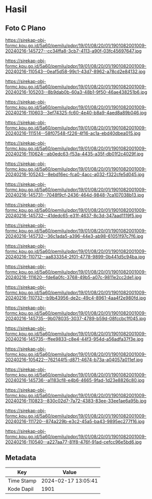 # Hasil

## Foto C Plano

https://sirekap-obj-formc.kpu.go.id/5a60/pemilu/pdpr/19/01/08/20/01/1901082001009-20240216-145727--cc34ffa8-3cb7-4113-a90f-03fc45697647.jpg

https://sirekap-obj-formc.kpu.go.id/5a60/pemilu/pdpr/19/01/08/20/01/1901082001009-20240216-110543--0eaf5d58-99c1-43d7-8962-a78cd2e84132.jpg

https://sirekap-obj-formc.kpu.go.id/5a60/pemilu/pdpr/19/01/08/20/01/1901082001009-20240216-105203--8b9dab0b-60a3-48b1-9f50-46ae438251b6.jpg

https://sirekap-obj-formc.kpu.go.id/5a60/pemilu/pdpr/19/01/08/20/01/1901082001009-20240216-110603--3ef74325-fc60-4e40-b8a9-4aed8a89b046.jpg

https://sirekap-obj-formc.kpu.go.id/5a60/pemilu/pdpr/19/01/08/20/01/1901082001009-20240216-111514--58f07548-f226-4f16-ac1a-ebd40dbea015.jpg

https://sirekap-obj-formc.kpu.go.id/5a60/pemilu/pdpr/19/01/08/20/01/1901082001009-20240216-110624--ab0edc63-f53a-4435-a35f-db01f2c4029f.jpg

https://sirekap-obj-formc.kpu.go.id/5a60/pemilu/pdpr/19/01/08/20/01/1901082001009-20240216-105243--8ebd16ec-fca0-4acc-a032-f322cfe5d045.jpg

https://sirekap-obj-formc.kpu.go.id/5a60/pemilu/pdpr/19/01/08/20/01/1901082001009-20240216-145731--7048f9cf-2436-464d-9848-7ca107038b13.jpg

https://sirekap-obj-formc.kpu.go.id/5a60/pemilu/pdpr/19/01/08/20/01/1901082001009-20240216-145732--41dedc65-e31f-4637-8c3d-347aad1119f5.jpg

https://sirekap-obj-formc.kpu.go.id/5a60/pemilu/pdpr/19/01/08/20/01/1901082001009-20240216-145732--36c1ada5-a396-44e3-ab98-61051f97c7f6.jpg

https://sirekap-obj-formc.kpu.go.id/5a60/pemilu/pdpr/19/01/08/20/01/1901082001009-20240216-110712--aa833354-2f01-4778-9899-0b441d5c94ba.jpg

https://sirekap-obj-formc.kpu.go.id/5a60/pemilu/pdpr/19/01/08/20/01/1901082001009-20240216-111620--fde6a0fc-3768-49b5-a07c-9811e2cc2de1.jpg

https://sirekap-obj-formc.kpu.go.id/5a60/pemilu/pdpr/19/01/08/20/01/1901082001009-20240216-110732--b9b43956-de2c-49c4-8961-4aa4f2e980fd.jpg

https://sirekap-obj-formc.kpu.go.id/5a60/pemilu/pdpr/19/01/08/20/01/1901082001009-20240216-145735--9b078035-3037-4789-b59d-08fccbc1f045.jpg

https://sirekap-obj-formc.kpu.go.id/5a60/pemilu/pdpr/19/01/08/20/01/1901082001009-20240216-145735--ffee9833-c8e4-44f3-954d-a56adfa37f3e.jpg

https://sirekap-obj-formc.kpu.go.id/5a60/pemilu/pdpr/19/01/08/20/01/1901082001009-20240216-105422--762144f5-d871-4674-b73a-a04057a011ef.jpg

https://sirekap-obj-formc.kpu.go.id/5a60/pemilu/pdpr/19/01/08/20/01/1901082001009-20240216-145736--a1183cf8-e4b6-4665-9fad-1d23e8826c80.jpg

https://sirekap-obj-formc.kpu.go.id/5a60/pemilu/pdpr/19/01/08/20/01/1901082001009-20240216-110823--830c02d7-7a72-4383-83ee-33ee1ae6a95b.jpg

https://sirekap-obj-formc.kpu.go.id/5a60/pemilu/pdpr/19/01/08/20/01/1901082001009-20240216-111720--874a229b-e3c2-45a5-ba43-9895ec277f16.jpg

https://sirekap-obj-formc.kpu.go.id/5a60/pemilu/pdpr/19/01/08/20/01/1901082001009-20240216-110540--a227aa77-81f8-476f-91ad-cefcc96e5bd6.jpg


## Metadata

| Key        | Value               |
| ---------- | ------------------- |
| Time Stamp | 2024-02-17 13:05:41 |
| Kode Dapil | 1901                |



